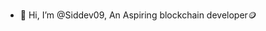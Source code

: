 - 👋 Hi, I’m @Siddev09, An Aspiring blockchain developer🪙


<!---
Siddev09/Siddev09 is a ✨ special ✨ repository because its `README.md` (this file) appears on your GitHub profile.
You can click the Preview link to take a look at your changes.
--->
